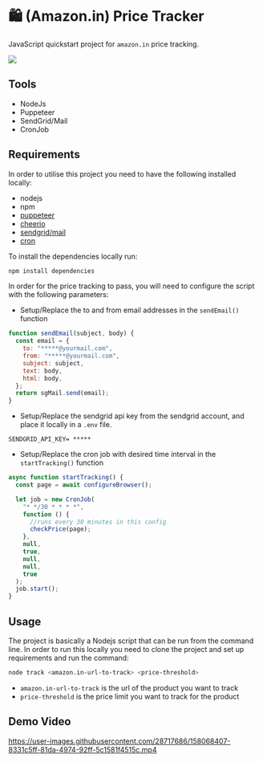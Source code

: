 # 🛍 (Amazon.in) Price Tracker

JavaScript quickstart project for `amazon.in` price tracking.

<a href="https://www.youtube.com/watch?v=lI5w2QwdYik" target="_blank">
  <img src ="https://user-images.githubusercontent.com/28717686/158073532-1ca79dd7-d5d5-430b-a6b2-099a7ac22ca7.png">
</a>

## Tools

- NodeJs
- Puppeteer
- SendGrid/Mail
- CronJob

## Requirements

In order to utilise this project you need to have the following installed locally:

- nodejs
- npm
- [puppeteer](https://npmjs.com/puppeteer)
- [cheerio](https://npmjs.com/cheerio)
- [sendgrid/mail](https://npmjs.com/sendgrid)
- [cron](https://npmjs.com/cron)

To install the dependencies locally run:

```js
npm install dependencies
```

In order for the price tracking to pass, you will need to configure the script with the following parameters:

- Setup/Replace the to and from email addresses in the `sendEmail()` function

```js
function sendEmail(subject, body) {
  const email = {
    to: "*****@yourmail.com",
    from: "*****@yourmail.com",
    subject: subject,
    text: body,
    html: body,
  };
  return sgMail.send(email);
}
```

- Setup/Replace the sendgrid api key from the sendgrid account, and place it locally in a `.env` file.

```text
SENDGRID_API_KEY= *****
```

- Setup/Replace the cron job with desired time interval in the `startTracking()` function

```js
async function startTracking() {
  const page = await configureBrowser();

  let job = new CronJob(
    "* */30 * * * *",
    function () {
      //runs every 30 minutes in this config
      checkPrice(page);
    },
    null,
    true,
    null,
    null,
    true
  );
  job.start();
}
```

## Usage

The project is basically a Nodejs script that can be run from the command line.
In order to run this locally you need to clone the project and set up requirements and run the command:

```bash
node track <amazon.in-url-to-track> <price-threshold>
```

- `amazon.in-url-to-track` is the url of the product you want to track
- `price-threshold` is the price limit you want to track for the product

## Demo Video

https://user-images.githubusercontent.com/28717686/158068407-8331c5ff-81da-4974-92ff-5c1581f4515c.mp4





